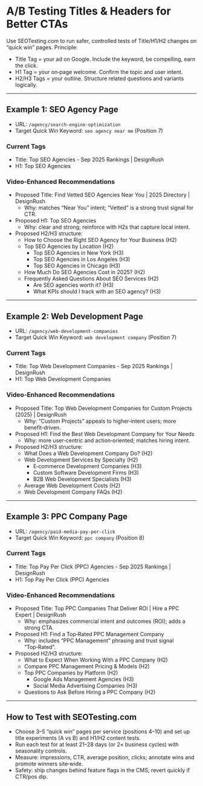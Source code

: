 # A/B Testing Titles & Headers for Better CTAs

Use SEOTesting.com to run safer, controlled tests of Title/H1/H2 changes on “quick win” pages. Principle:
*   Title Tag = your ad on Google. Include the keyword, be compelling, earn the click.
*   H1 Tag = your on‑page welcome. Confirm the topic and user intent.
*   H2/H3 Tags = your outline. Structure related questions and variants logically.

---

## Example 1: SEO Agency Page
*   URL: `/agency/search-engine-optimization`
*   Target Quick Win Keyword: `seo agency near me` (Position 7)

### Current Tags
*   Title: Top SEO Agencies - Sep 2025 Rankings | DesignRush
*   H1: Top SEO Agencies

### Video‑Enhanced Recommendations
*   Proposed Title:
    Find Vetted SEO Agencies Near You | 2025 Directory | DesignRush
    *   Why: matches “Near You” intent; “Vetted” is a strong trust signal for CTR.
*   Proposed H1:
    Top SEO Agencies
    *   Why: clear and strong; reinforce with H2s that capture local intent.
*   Proposed H2/H3 structure:
    *   How to Choose the Right SEO Agency for Your Business (H2)
    *   Top SEO Agencies by Location (H2)
        *   Top SEO Agencies in New York (H3)
        *   Top SEO Agencies in Los Angeles (H3)
        *   Top SEO Agencies in Chicago (H3)
    *   How Much Do SEO Agencies Cost in 2025? (H2)
    *   Frequently Asked Questions About SEO Services (H2)
        *   Are SEO agencies worth it? (H3)
        *   What KPIs should I track with an SEO agency? (H3)

---

## Example 2: Web Development Page
*   URL: `/agency/web-development-companies`
*   Target Quick Win Keyword: `web development company` (Position 7)

### Current Tags
*   Title: Top Web Development Companies - Sep 2025 Rankings | DesignRush
*   H1: Top Web Development Companies

### Video‑Enhanced Recommendations
*   Proposed Title:
    Top Web Development Companies for Custom Projects (2025) | DesignRush
    *   Why: “Custom Projects” appeals to higher‑intent users; more benefit‑driven.
*   Proposed H1:
    Find the Best Web Development Company for Your Needs
    *   Why: more user‑centric and action‑oriented; matches hiring intent.
*   Proposed H2/H3 structure:
    *   What Does a Web Development Company Do? (H2)
    *   Web Development Services by Specialty (H2)
        *   E‑commerce Development Companies (H3)
        *   Custom Software Development Firms (H3)
        *   B2B Web Development Specialists (H3)
    *   Average Web Development Costs (H2)
    *   Web Development Company FAQs (H2)

---

## Example 3: PPC Company Page
*   URL: `/agency/paid-media-pay-per-click`
*   Target Quick Win Keyword: `ppc company` (Position 8)

### Current Tags
*   Title: Top Pay Per Click (PPC) Agencies - Sep 2025 Rankings | DesignRush
*   H1: Top Pay Per Click (PPC) Agencies

### Video‑Enhanced Recommendations
*   Proposed Title:
    Top PPC Companies That Deliver ROI | Hire a PPC Expert | DesignRush
    *   Why: emphasizes commercial intent and outcomes (ROI); adds a strong CTA.
*   Proposed H1:
    Find a Top‑Rated PPC Management Company
    *   Why: includes “PPC Management” phrasing and trust signal “Top‑Rated”.
*   Proposed H2/H3 structure:
    *   What to Expect When Working With a PPC Company (H2)
    *   Compare PPC Management Pricing & Models (H2)
    *   Top PPC Companies by Platform (H2)
        *   Google Ads Management Agencies (H3)
        *   Social Media Advertising Companies (H3)
    *   Questions to Ask Before Hiring a PPC Company (H2)

---

## How to Test with SEOTesting.com
*   Choose 3–5 “quick win” pages per service (positions 4–10) and set up title experiments (A vs B) and H1/H2 content tests.
*   Run each test for at least 21–28 days (or 2× business cycles) with seasonality controls.
*   Measure: impressions, CTR, average position, clicks; annotate wins and promote winners site‑wide.
*   Safety: ship changes behind feature flags in the CMS; revert quickly if CTR/pos dip.
